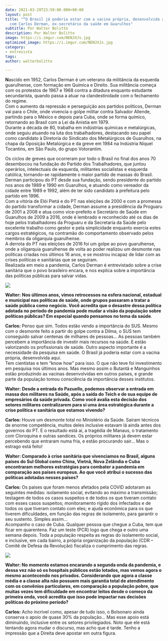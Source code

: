 ```yaml
---
date: 2021-03-29T23:59:00.000+00:00
layout: post
title: "“O Brasil já poderia estar com a vacina própria, desenvolvida aqui.”, entrevista
  com Carlos Derman, ex-secretário da saúde em Guarulhos"
subtitle: Por Walter Bolitto
description: Por Walter Bolitto
image: https://i.imgur.com/NENJXJs.jpg
optimized_image: https://i.imgur.com/NENJXJs.jpg
category:
- entrevista
tags: 
author: walterbolitto

---
```

**N**ascido em 1952, Carlos Derman é um veterano da militância da esquerda guarulhense, com formação em Química e Direito. Sua militância começa com os protestos de 1967 e 1968 contra a ditadura enquanto estudante secundarista, quando passa a atuar na clandestinidade com o fechamento do regime.  
Com o aumento da repressão e perseguição aos partidos políticos, Derman vai para o Chile, onde vivencia o golpe militar contra Salvador Allende, partindo para o México e depois para Cuba, onde se forma químico, retornando ao Brasil com a Lei da Anistia em 1979.  
Durante a década de 80, trabalha em indústrias químicas e metalúrgicas, onde seguiu atuando na luta dos trabalhadores, destacando seu papel como candidato à Diretoria do Sindicato dos Metalúrgicos de Guarulhos, na chapa da Oposição Metalúrgica e da greve em 1984 na Indústria Níquel Tocantins, em São Paulo, do grupo Votorantim.

  
Os ciclos de greves que ocorreram por todo o Brasil no final dos anos 70 desembocou na fundação do Partido dos Trabalhadores, que juntou operários, intelectuais de esquerda, militantes socialistas e esquerda católica, tornando-se rapidamente o maior partido de massas do Brasil. Derman participou do PT desde sua fundação, sendo presidente do partido nos anos de 1989 e 1990 em Guarulhos, e atuando como vereador da cidade entre 1989 e 1992, além de ter sido candidato à prefeitura pelo partido em 1996.  
Com a vitória de Elói Pietá e do PT nas eleições de 2000 e com a promessa do partido transformar a cidade, Derman assume a presidência da Proguaru de 2001 a 2008 e atua como vice-prefeito e Secretário de Saúde em Guarulhos de 2009 a 2016, onde é lembrado e reconhecido até os dias de hoje pelos trabalhadores da Proguaru e da Secretaria da Saúde pelo excelente trabalho como gestor e pela simplicidade enquanto exercia estes cargos estratégicos, na contramão do comportamento observado pelos membros da oligarquia guarulhense.  
A derrota do PT nas eleições de 2016 foi um golpe ao povo guarulhense, onde a oligarquia guarulhense de volta ao poder realizou um desmonte nas políticas criadas nos últimos 16 anos, e se mostrou incapaz de lidar com as crises políticas e sanitárias que se seguiram.  
Realizada em meio a pandemia, Carlos Derman é entrevistado sobre a crise sanitária que o povo brasileiro encara, e nos explica sobre a importância das políticas públicas para salvar vidas.

![](https://i.imgur.com/wjcAGA0.jpg)

**Walter:** **Nos últimos anos, vimos retrocessos na esfera nacional, estadual e municipal nas políticas de saúde, onde grupos passaram a tratar a saúde pública como negócio. Você acredita que o desastre dessa política adotada no período de pandemia pode mudar a visão da população sobre políticas públicas? Em especial quando pensamos no tema da saúde**_._

**Carlos:** Penso que sim. Todos estão vendo a importância do SUS. Mesmo com o desmonte feito a partir do golpe contra a Dilma, o SUS tem conseguido salvar centenas de milhares de pessoas... As pessoas também percebem a importância de investir mais recursos na saúde. E estão valorizando os profissionais de saúde. Outro aspecto importante é a necessidade da pesquisa em saúde. O Brasil já poderia estar com a vacina própria, desenvolvida aqui.  
Tem cientistas e tem “know how” para isso. O que não teve foi investimento em pesquisa nos últimos anos. Mas mesmo assim o Butantã e Manguinhos estão produzindo as vacinas desenvolvidas em outros países, e grande parte da população tomou consciência da importância desses institutos.

**Walter:** **Desde a entrada do Pazuello, podemos observar a entrada em massa dos militares na Saúde, após a saída do Teich e de sua equipe de empresários da saúde privada. Como você avalia esta decisão dos setores militares centralizarem para si uma área estratégica durante a crise política e sanitária que estamos vivendo?**

**Carlos:** Houve um desmonte total no Ministério da Saúde. Saíram técnicos de enorme competência, muitos deles inclusive estavam lá ainda antes dos governos do PT. E o resultado está aí, a tragédia de Manaus, o tratamento com Cloroquina e outras sandices. Os próprios militares já devem estar percebendo que entraram numa fria, e estão procurando sair... Mas o estrago está feito!

**Walter: Comparado à crise sanitária que vivenciamos no Brasil, alguns países do Sul Global como China, Vietnã, Nova Zelândia e Cuba encontraram melhores estratégias para combater a pandemia em comparação aos países europeus. Ao que você atribui o sucesso das políticas adotadas nesses países?**

**Carlos:** Os países que foram menos afetados pela COVID adotaram as seguintes medidas: isolamento social, evitando ao máximo a transmissão; testagem de todos os casos suspeitos e de todos os que tiveram contato com esses casos suspeitos; monitoramento rígido dos infectados e de todos os que tiveram contato com eles; e ajuda econômica para os que tiverem dificuldades, em função das regras de isolamento, para garantir o seu sustento. Simples assim...  
Acompanho o caso de Cuba. Qualquer pessoa que chegue a Cuba, tem que ficar em quarentena. Faz um teste (PCR) logo que chega e outro uma semana depois. Toda a população respeita as regras do isolamento social, e inclusive, em cada bairro, a própria organização da população (CDR – Comitê de Defesa da Revolução) fiscaliza o cumprimento das regras.

![](https://i.imgur.com/qVB1gc8.jpg)

**Walter: No momento estamos encarando a segunda onda da pandemia, e dessa vez não só os hospitais públicos estão lotados, mas vemos agora o mesmo acontecendo nos privados. Considerando que agora a classe média e a classe alta não possuem mais garantia total de atendimento com os convênios particulares, em comparação a população pobre, que muitas vezes tem dificuldade em encontrar leitos desde o começo da primeira onda, você acredita que isso pode impactar nas decisões políticas do próximo período?**

**Carlos:** Acho incrível como, apesar de tudo isso, o Bolsonaro ainda conserva o apoio de quase 30% da população... Mas esse apoio está diminuindo, inclusive entre os setores privilegiados. Noto que ele está tentando agora mudar o discurso, mas acho que é tarde. Tenho a impressão que a Direita deve apostar em outra figura.